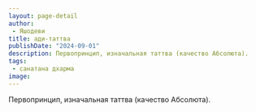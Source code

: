 ```yaml
---
layout: page-detail
author:
 - Яшодеви
title: ади-таттва
publishDate: "2024-09-01"
description: Первопринцип, изначальная таттва (качество Абсолюта).
tags:
 - санатана дхарма
image: 
---
```


Первопринцип, изначальная таттва (качество Абсолюта).


